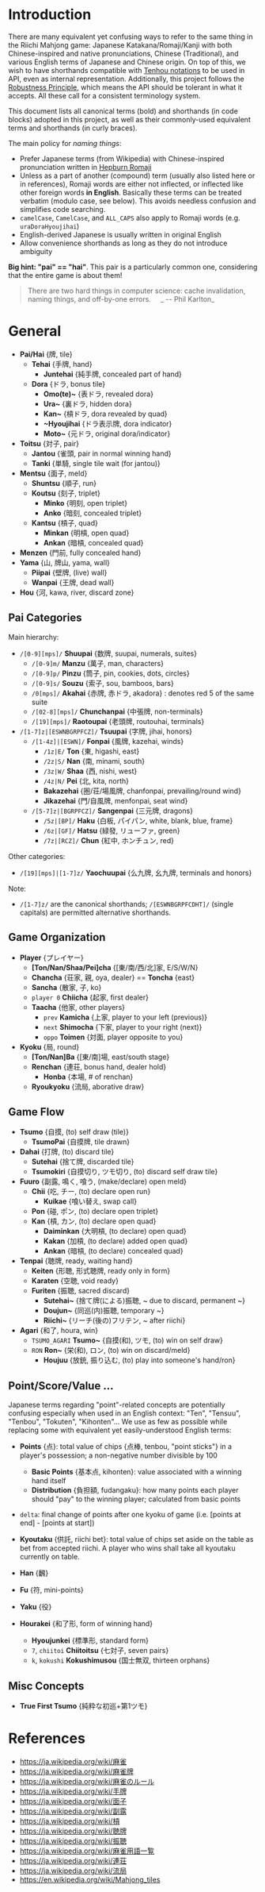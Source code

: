 # Introduction

There are many equivalent yet confusing ways to refer to the same thing in the Riichi Mahjong game: Japanese Katakana/Romaji/Kanji with both Chinese-inspired and native pronunciations, Chinese (Traditional), and various English terms of Japanese and Chinese origin. On top of this, we wish to have shorthands compatible with [Tenhou notations][tenhou2] to be used in API, even as internal representation. Additionally, this project follows the [Robustness Principle][robust], which means the API should be tolerant in what it accepts. All these call for a consistent terminology system.

[robust]: https://en.wikipedia.org/wiki/Robustness_principle
[tenhou2]: http://tenhou.net/2/

This document lists all canonical terms (bold) and shorthands (in code blocks) adopted in this project, as well as their commonly-used equivalent terms and shorthands (in curly braces).

The main policy for _naming things_:
*   Prefer Japanese terms (from Wikipedia) with Chinese-inspired pronunciation written in [Hepburn Romaji][romaji]
*   Unless as a part of another (compound) term (usually also listed here or in references), Romaji words are either not inflected, or inflected like other foreign words **in English**. Basically these terms can be treated verbatim (modulo case, see below). This avoids needless confusion and simplifies code searching.
*   `camelCase`, `CamelCase`, and `ALL_CAPS` also apply to Romaji words (e.g. `uraDoraHyoujihai`)
*   English-derived Japanese is usually written in original English
*   Allow convenience shorthands as long as they do not introduce ambiguity

[romaji]: https://en.wikipedia.org/wiki/Hepburn_romanization

**Big hint: "pai" == "hai"**. This pair is a particularly common one, considering that the entire game is about them!

> There are two hard things in computer science: cache invalidation, naming things, and off-by-one errors.  &nbsp;&nbsp;&nbsp;  _ -- Phil Karlton_


# General

*   __Pai/Hai__ {牌, tile}
    *   __Tehai__ {手牌, hand}
        *   __Juntehai__ {純手牌, concealed part of hand}
    *   __Dora__ {ドラ, bonus tile}
        *   __Omo(te)~__ {表ドラ, revealed dora}
        *   __Ura~__ {裏ドラ, hidden dora}
        *   __Kan~__ {槓ドラ, dora revealed by quad}
        *   __~Hyoujihai__ {ドラ表示牌, dora indicator}
        *   __Moto~__ {元ドラ, original dora/indicator}
*   __Toitsu__ {対子, pair}
    *   __Jantou__ {雀頭, pair in normal winning hand}
    *   __Tanki__ {単騎, single tile wait (for jantou)}
*   __Mentsu__ {面子, meld}
    *   __Shuntsu__ {順子, run}
    *   __Koutsu__ {刻子, triplet}
        *   __Minko__ {明刻, open triplet}
        *   __Anko__ {暗刻, concealed triplet}
    *   __Kantsu__ {槓子, quad}
        *   __Minkan__ {明槓, open quad}
        *   __Ankan__ {暗槓, concealed quad}
*   __Menzen__ {門前, fully concealed hand}
*   __Yama__ {山, 牌山, yama, wall}
    *   __Piipai__ {壁牌, (live) wall}
    *   __Wanpai__ {王牌, dead wall}
*   __Hou__ {河, kawa, river, discard zone}


## Pai Categories

Main hierarchy:
*   `/[0-9][mps]/` __Shuupai__ {数牌, suupai, numerals, suites}
    *   `/[0-9]m/` __Manzu__ {萬子, man, characters}
    *   `/[0-9]p/` __Pinzu__ {筒子, pin, cookies, dots, circles}
    *   `/[0-9]s/` __Souzu__ {索子, sou, bamboos, bars}
    *   `/0[mps]/` __Akahai__ {赤牌, 赤ドラ, akadora} : denotes red 5 of the same suite
    *   `/[02-8][mps]/` __Chunchanpai__ {中張牌, non-terminals}
    *   `/[19][mps]/` __Raotoupai__ {老頭牌, routouhai, terminals}
*   `/[1-7]z|[ESWNBGRPFCZ]/` __Tsuupai__ {字牌, jihai, honors}
    *   `/[1-4z]|[ESWN]/` __Fonpai__ {風牌, kazehai, winds}
        *   `/1z|E/` __Ton__ {東, higashi, east}
        *   `/2z|S/` __Nan__ {南, minami, south}
        *   `/3z|W/` __Shaa__ {西, nishi, west}
        *   `/4z|N/` __Pei__ {北, kita, north}
        *   __Bakazehai__ {圏/荘/場風牌, chanfonpai, prevailing/round wind}
        *   __Jikazehai__ {門/自風牌, menfonpai, seat wind}
    *   `/[5-7]z|[BGRPFCZ]/` __Sangenpai__ {三元牌, dragons}
        *   `/5z|[BP]/` __Haku__ {白板, パイパン, white, blank, blue, frame}
        *   `/6z|[GF]/` __Hatsu__ {緑發, リューファ, green}
        *   `/7z|[RCZ]/` __Chun__ {紅中, ホンチュン, red}

Other categories:
*   `/[19][mps]|[1-7]z/` __Yaochuupai__ {么九牌, 幺九牌, terminals and honors}

Note:
*   `/[1-7]z/` are the canonical shorthands; `/[ESWNBGRPFCDHT]/` (single capitals) are permitted alternative shorthands.


## Game Organization

*   __Player__ {プレイヤー}
    *   __\[Ton/Nan/Shaa/Pei\]cha__ {\[東/南/西/北\]家, E/S/W/N}
    *   __Chancha__ {荘家, 親, oya, dealer} == __Toncha__ {east}
    *   __Sancha__ {散家, 子, ko}
    *   `player 0` __Chiicha__ {起家, first dealer}
    *   __Taacha__ {他家, other players}
        *   `prev` __Kamicha__ {上家, player to your left (previous)}
        *   `next` __Shimocha__ {下家, player to your right (next)}
        *   `oppo` __Toimen__ {対面, player opposite to you}
*   __Kyoku__ {局, round}
    *   __[Ton/Nan]Ba__ {[東/南]場, east/south stage}
    *   __Renchan__ {連荘, bonus hand, dealer hold}
        *   __Honba__ {本場, # of renchan}
    *   __Ryoukyoku__ {流局, aborative draw}


## Game Flow

*   __Tsumo__ {自摸, (to) self draw (tile)}
    *   __TsumoPai__ {自摸牌, tile drawn}
*   __Dahai__ {打牌, (to) discard tile}
    *   __Sutehai__ {捨て牌, discarded tile}
    *   __Tsumokiri__ {自摸切り, ツモ切り, (to) discard self draw tile}
*   __Fuuro__ {副露, 鳴く, 喰う, (make/declare) open meld}
    *   __Chii__ {吃, チー, (to) declare open run}
        *   __Kuikae__ {喰い替え, swap call}
    *   __Pon__ {碰, ポン, (to) declare open triplet}
    *   __Kan__ {槓, カン, (to) declare open quad}
        *   __Daiminkan__ {大明槓, (to declare) open quad}
        *   __Kakan__ {加槓, (to declare) added open quad}
        *   __Ankan__ {暗槓, (to declare) concealed quad}
*   __Tenpai__ {聴牌, ready, waiting hand}
    *   __Keiten__ {形聴, 形式聴牌, ready only in form}
    *   __Karaten__ {空聴, void ready}
    *   __Furiten__ {振聴, sacred discard}
        *   __Sutehai~__ {捨て牌(による)振聴, ~ due to discard, permanent ~}
        *   __Doujun~__ {同巡(内)振聴, temporary ~}
        *   __Riichi~__ {リーチ(後の)フリテン, ~ after riichi}
*   __Agari__ {和了, houra, win}
    *   `TSUMO_AGARI` __Tsumo~__ {自摸(和), ツモ, (to) win on self draw}
    *   `RON` __Ron~__ {栄(和), ロン, (to) win on discard/meld}
        *   __Houjuu__ {放銃, 振り込む, (to) play into someone's hand/ron}


## Point/Score/Value ...

Japanese terms regarding "point"-related concepts are potentially confusing especially when used in an English context: "Ten", "Tensuu", "Tenbou", "Tokuten", "Kihonten"... We use as few as possible while replacing some with equivalent yet easily-understood English terms:

*   __Points__ {点}: total value of chips {点棒, tenbou, "point sticks"} in a player's possession; a non-negative number divisible by 100
    *   __Basic Points__ {基本点, kihonten}: value associated with a winning hand itself
    *   __Distribution__ {負担額, fudangaku}: how many points each player should "pay" to the winning player; calculated from basic points
*   `delta`: final change of points after one kyoku of game (i.e. \[points at end\] - \[points at start\])
*   __Kyoutaku__ {供託, riichi bet}: total value of chips set aside on the table as bet from accepted riichi. A player who wins shall take all kyoutaku currently on table.

*   __Han__ {飜}
*   __Fu__ {符, mini-points}
*   __Yaku__ {役}


*   __Hourakei__ {和了形, form of winning hand}
    *   __Hyoujunkei__ {標準形, standard form}
    *   `7`, `chiitoi` __Chiitoitsu__ {七対子, seven pairs}
    *   `k`, `kokushi` __Kokushimusou__ {国士無双, thirteen orphans}

## Misc Concepts

*   __True First Tsumo__ {純粋な初巡+第1ツモ}


# References

*   https://ja.wikipedia.org/wiki/麻雀
*   https://ja.wikipedia.org/wiki/麻雀牌
*   https://ja.wikipedia.org/wiki/麻雀のルール
*   https://ja.wikipedia.org/wiki/手牌
*   https://ja.wikipedia.org/wiki/面子
*   https://ja.wikipedia.org/wiki/副露
*   https://ja.wikipedia.org/wiki/槓
*   https://ja.wikipedia.org/wiki/聴牌
*   https://ja.wikipedia.org/wiki/振聴
*   https://ja.wikipedia.org/wiki/麻雀用語一覧
*   https://ja.wikipedia.org/wiki/連荘
*   https://ja.wikipedia.org/wiki/流局
*   https://en.wikipedia.org/wiki/Mahjong_tiles
